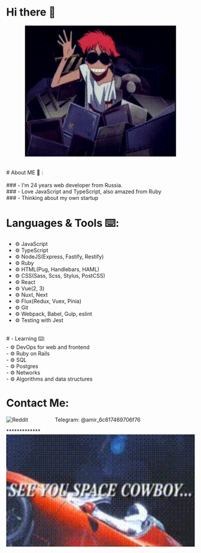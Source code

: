 # Hi there 👋

<div align="center">
<img height="350" width="80%" alt="GIF" align="center" src="./assets/cowboy-bebop-ed.gif">
</div>

</br>
</br>
# About ME 💬 :</br></br>
### - I'm 24 years web developer from Russia.</br>
### - Love JavaScript and TypeScript, also amazed from Ruby</br>
### - Thinking about my own startup

# Languages & Tools ⌨️:
- ⚙️ JavaScript
- ⚙️ TypeScript
- ⚙️ NodeJS(Express, Fastify, Restify)
- ⚙️ Ruby
- ⚙️ HTML(Pug, Handlebars, HAML)
- ⚙️ CSS(Sass, Scss, Stylus, PostCSS)
- ⚙️ React
- ⚙️ Vue(2, 3)
- ⚙️ Nuxt, Next
- ⚙️ Flux(Redux, Vuex, Pinia)
- ⚙️ Git
- ⚙️ Webpack, Babel, Gulp, eslint
- ⚙️ Testing with Jest

</br>
# - Learning ⌨️:</br>
- ⚙️ DevOps for web and frontend</br>
- ⚙️ Ruby on Rails</br>
- ⚙️ SQL</br>
- ⚙️ Postgres</br>
- ⚙️ Networks</br>
- ⚙️ Algorithms and data structures
</br>

# Contact Me:</br>
<p>
Telegram:
<img align="left" alt=" Reddit" width="130" hight="100" src="https://texterra.ru/upload/iblock/478/51h85qin2ayij6u9odq0xk4rtm6w5ta4/anons.webp" />
@amir_6c617469706f76
</p>
*************
</br>
<div align="center">
<img height="300" width="100%" alt="GIF" align="center" src="./assets/see-you-space-cowboy.gif">
</div>
